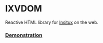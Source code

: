 # IXVDOM

Reactive HTML library for [Insitux](https://phunanon.github.io/insitux) on the web.

### [Demonstration](https://insitux.github.io/ixvdom)
